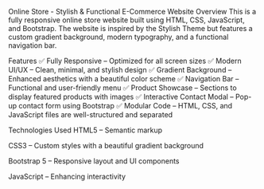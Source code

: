 Online Store - Stylish & Functional E-Commerce Website
Overview
This is a fully responsive online store website built using HTML, CSS, JavaScript, and Bootstrap. The website is inspired by the Stylish Theme but features a custom gradient background, modern typography, and a functional navigation bar.

Features
✅ Fully Responsive – Optimized for all screen sizes
✅ Modern UI/UX – Clean, minimal, and stylish design
✅ Gradient Background – Enhanced aesthetics with a beautiful color scheme
✅ Navigation Bar – Functional and user-friendly menu
✅ Product Showcase – Sections to display featured products with images
✅ Interactive Contact Modal – Pop-up contact form using Bootstrap
✅ Modular Code – HTML, CSS, and JavaScript files are well-structured and separated

Technologies Used
HTML5 – Semantic markup

CSS3 – Custom styles with a beautiful gradient background

Bootstrap 5 – Responsive layout and UI components

JavaScript – Enhancing interactivity
